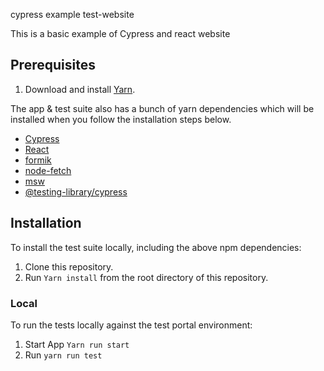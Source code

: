 cypress example test-website

This is a basic example of Cypress and react website


Prerequisites
------------

1. Download and install [Yarn](https://classic.yarnpkg.com/en/docs/installing-dependencies/).

The app & test suite also has a bunch of yarn dependencies which will be installed when you follow the installation
steps below.

* [Cypress](https://www.cypress.io/)
* [React](https://reactjs.org/)
* [formik](https://formik.org/)
* [node-fetch](https://www.npmjs.com/package/node-fetch)
* [msw](https://mswjs.io/)
* [@testing-library/cypress](https://testing-library.com/docs/cypress-testing-library/intro/)


Installation
------------

To install the test suite locally, including the above npm dependencies:

1. Clone this repository.
1. Run `Yarn install` from the root directory of this repository.

### Local

To run the tests locally against the test portal environment:

1. Start App `Yarn run start`
2. Run `yarn run test`
